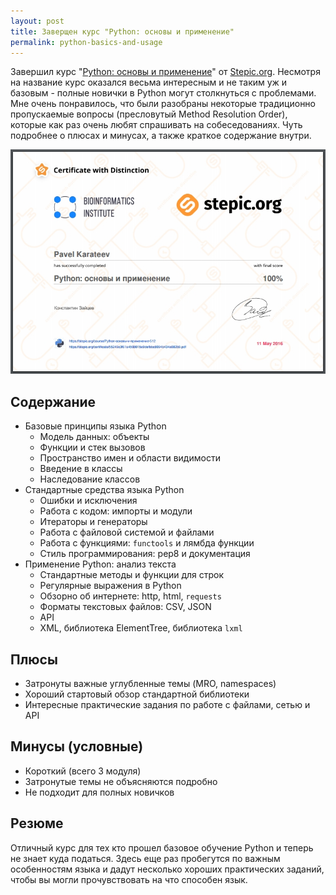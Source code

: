 ```yaml
---
layout: post
title: Заверщен курс "Python: основы и применение"
permalink: python-basics-and-usage
---
```


Завершил курс "[Python: основы и применение](https://stepic.org/course/Python-%D0%BE%D1%81%D0%BD%D0%BE%D0%B2%D1%8B-%D0%B8-%D0%BF%D1%80%D0%B8%D0%BC%D0%B5%D0%BD%D0%B5%D0%BD%D0%B8%D0%B5-512)"
от [Stepic.org](https://stepic.org/). Несмотря на название курс оказался весьма
интересным и не таким уж и базовым - полные новички в Python могут столкнуться с
проблемами. Мне очень понравилось, что были разобраны некоторые традиционно
пропускаемые вопросы (пресловутый Method Resolution Order), которые как раз очень
любят спрашивать на собеседованиях. Чуть подробнее о плюсах и минусах, а также
краткое содержание внутри.

![center](../assets/2016-06-16-python-basics-and-usage/certificate.jpg)

## Содержание

- Базовые принципы языка Python
  - Модель данных: объекты
  - Функции и стек вызовов
  - Пространство имен и области видимости
  - Введение в классы
  - Наследование классов
- Стандартные средства языка Python
  - Ошибки и исключения
  - Работа с кодом: импорты и модули
  - Итераторы и генераторы
  - Работа с файловой системой и файлами
  - Работа с функциями: `functools` и лямбда функции
  - Стиль программирования: pep8 и документация
- Применение Python: анализ текста
  - Стандартные методы и функции для строк
  - Регулярные выражения в Python
  - Обзорно об интернете: http, html, `requests`
  - Форматы текстовых файлов: CSV, JSON
  - API
  - XML, библиотека ElementTree, библиотека `lxml`

## Плюсы

- Затронуты важные углубленные темы (MRO, namespaces)
- Хороший стартовый обзор стандартной библиотеки
- Интересные практические задания по работе с файлами, сетью и API

## Минусы (условные)

- Короткий (всего 3 модуля)
- Затронутые темы не объясняются подробно
- Не подходит для полных новичков

## Резюме

Отличный курс для тех кто прошел базовое обучение Python и теперь не знает
куда податься. Здесь еще раз пробегутся по важным особенностям языка и дадут
несколько хороших практических заданий, чтобы вы могли прочувствовать на что
способен язык.
